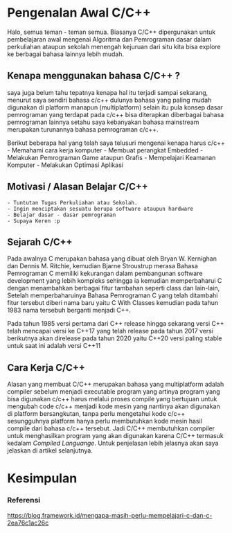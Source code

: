 
# Pengenalan Awal C/C++

Halo, semua teman - teman semua. Biasanya C/C++ dipergunakan untuk pembelajaran awal mengenai Algoritma dan Pemrograman dasar dalam perkuliahan ataupun sekolah menengah kejuruan dari situ kita bisa explore ke berbagai bahasa lainnya lebih mudah.

## Kenapa menggunakan bahasa C/C++ ? 
saya juga belum tahu tepatnya kenapa hal itu terjadi sampai sekarang, menurut saya sendiri bahasa c/c++ dulunya bahasa yang paling mudah digunakan di platform manapun (multiplatform) selain itu pula konsep dasar pemrograman yang terdapat pada c/c++ bisa diterapkan diberbagai bahasa pemrograman lainnya setahu saya kebanyakan bahasa mainstream merupakan turunannya bahasa pemrograman c/c++. 

Berikut beberapa hal yang telah saya telusuri mengenai kenapa harus c/c++
    - Memahami cara kerja komputer 
    - Membuat perangkat Embedded
    - Melakukan Pemrograman Game ataupun Grafis
    - Mempelajari Keamanan Komputer
    - Melakukan Optimasi Aplikasi

## Motivasi / Alasan Belajar C/C++ 
    - Tuntutan Tugas Perkuliahan atau Sekolah.
    - Ingin menciptakan sesuatu berupa software ataupun hardware
    - Belajar dasar - dasar pemrograman
    - Supaya Keren :p

## Sejarah C/C++
Pada awalnya C merupakan bahasa yang dibuat oleh Bryan W. Kernighan dan Dennis M. Ritchie, kemudian Bjarne Stroustrup merasa Bahasa Pemrograman C memiliki kekurangan dalam pembangunan software development yang lebih kompleks sehingga ia kemudian memperbaharui C dengan menambahkan berbagai fitur tambahan seperti class dan lain-lain, Setelah memperbaharuinya Bahasa Pemrograman C yang telah ditambahi fitur tersebut diberi nama baru yaitu C With Classes kemudian pada tahun 1983 nama tersebuh berganti menjadi C++.

Pada tahun 1985 versi pertama dari C++ release hingga sekarang versi C++ telah mencapai versi ke C++17 yang telah release pada tahun 2017 versi berikutnya akan direlease pada tahun 2020 yaitu C++20 versi paling stable untuk saat ini adalah versi C++11

## Cara Kerja C/C++
Alasan yang membuat C/C++ merupakan bahasa yang multiplatform adalah compiler sebelum menjadi executable program yang artinya program yang bisa digunakan c/c++ harus melalui proses compile yang bertujuan untuk mengubah code c/c++ menjadi kode mesin yang nantinya akan digunakan di platform bersangkutan, tanpa perlu mengetahui kode c/c++ sesungguhnya platform hanya perlu membutuhkan kode mesin hasil compile dari bahasa c/c++ tersebut. Jadi C/C++ membutuhkan compiler untuk menghasilkan program yang akan digunakan karena C/C++ termasuk kedalam <em>Compiled Languange</em>.
Untuk penjelasan lebih jelasnya akan saya jelaskan di artikel selanjutnya.

# Kesimpulan


### Referensi
https://blog.framework.id/mengapa-masih-perlu-mempelajari-c-dan-c-2ea76c1ac26c